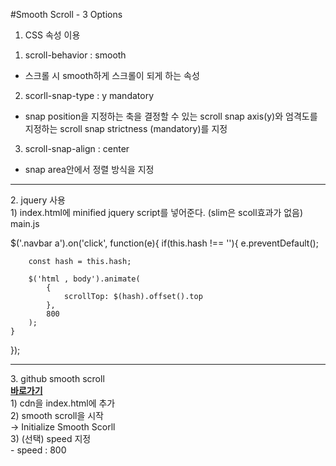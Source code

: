#Smooth Scroll - 3 Options
1. CSS 속성 이용 <br>
1) scroll-behavior : smooth<br>
- 스크롤 시 smooth하게 스크롤이 되게 하는 속성
2) scorll-snap-type : y mandatory <br>
- snap position을 지정하는 축을 결정할 수 있는 scroll snap axis(y)와 엄격도를 지정하는 scroll snap strictness (mandatory)를 지정<br>
3) scroll-snap-align : center<br>
- snap area안에서 정렬 방식을 지정<br>
<hr>
2. jquery 사용<br>
1) index.html에 minified jquery script를 넣어준다. (slim은 scoll효과가 없음) <br>
main.js<br>

$('.navbar a').on('click', function(e){
    if(this.hash !== ''){
        e.preventDefault();

        const hash = this.hash;

        $('html , body').animate(
            {
                scrollTop: $(hash).offset().top
            },
            800
        );
    }
});
<hr>
3. github smooth scroll<br>
<a href = "https://github.com/cferdinandi/smooth-scroll"><strong>바로가기</strong></a><br>
1) cdn을 index.html에 추가<br>
2) smooth scroll을 시작<br>
→ Initialize Smooth Scorll<br>
3) (선택) speed 지정<br>
- speed : 800
